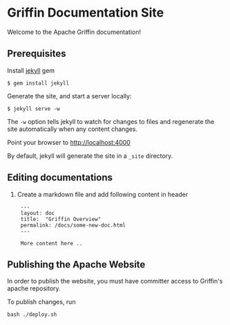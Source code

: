 # Griffin Documentation Site
Welcome to the Apache Griffin documentation!

## Prerequisites

Install [jekyll](https://jekyllrb.com/) gem

    $ gem install jekyll

Generate the site, and start a server locally:

    $ jekyll serve -w
  
The `-w` option tells jekyll to watch for changes to files and regenerate the site automatically when any content changes.

Point your browser to [http://localhost:4000](http://localhost:4000)

By default, jekyll will generate the site in a `_site` directory.

## Editing documentations
1. Create a markdown file and add following content in header

        ---
        layout: doc
        title:  "Griffin Overview" 
        permalink: /docs/some-new-doc.html
        ---
        
        More content here ..
    
## Publishing the Apache Website
In order to publish the website, you must have committer access to Griffin's apache repository.

To publish changes, run 

```
bash ./deploy.sh
```
